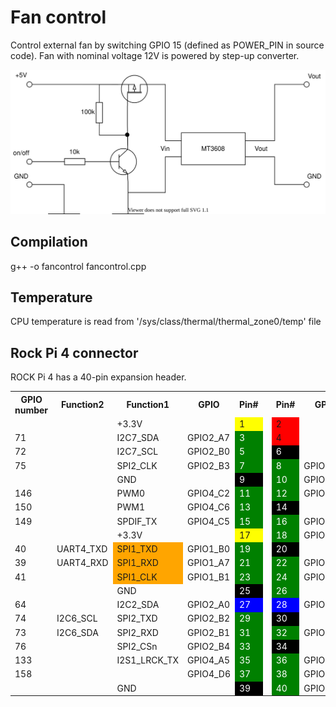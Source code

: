 # Fan control
Control external fan by switching GPIO 15 (defined as POWER_PIN in source code). 
Fan with nominal voltage 12V is powered by step-up converter.

![Alt text](./switch_step_up.svg)

## Compilation
g++ -o fancontrol fancontrol.cpp

## Temperature
CPU temperature is read from '/sys/class/thermal/thermal_zone0/temp' file

## Rock Pi 4 connector
ROCK Pi 4 has a 40-pin expansion header.

<table>
<tr>
<th> GPIO number </th>
<th> Function2 </th>
<th> Function1 </th>
<th>  GPIO </th>
<th>  Pin# </th>
<th> </th>
<th> Pin# </th>
<th> GPIO </th>
<th> Function1 </th>
<th> Function2 </th>
<th> GPIO number
</th></tr>
<tr>
<td> </td>
<td> </td>
<td> +3.3V </td>
<td>  </td>
<td style="background:yellow"> 1 </td>
<td>  </td>
<td style="background:red"> 2 </td>
<td>  </td>
<td> +5.0V </td>
<td>  </td>
<td>
</td></tr>
<tr>
<td> 71 </td>
<td> </td>
<td> I2C7_SDA </td>
<td> GPIO2_A7 </td>
<td style="background:green; color:white"> 3 </td>
<td> </td>
<td style="background:red"> 4 </td>
<td> </td>
<td> +5.0V </td>
<td>   </td>
<td>
</td></tr>
<tr>
<td> 72 </td>
<td> </td>
<td> I2C7_SCL </td>
<td> GPIO2_B0 </td>
<td style="background:green; color:white"> 5 </td>
<td> </td>
<td style="background:black; color:white"> 6 </td>
<td>  </td>
<td> GND </td>
<td>   </td>
<td>
</td></tr>
<tr>
<td> 75 </td>
<td> </td>
<td> SPI2_CLK </td>
<td> GPIO2_B3 </td>
<td style="background:green; color:white"> 7 </td>
<td> </td>
<td style="background:green; color:white"> 8 </td>
<td> GPIO4_C4 </td>
<td style="background:orange">UART2_TXD </td>
<td>   </td>
<td> 148
</td></tr>
<tr>
<td> </td>
<td> </td>
<td>  GND </td>
<td>  </td>
<td style="background:black; color:white"> 9 </td>
<td> </td>
<td style="background:green; color:white">10 </td>
<td> GPIO4_C3 </td>
<td style="background:orange">UART2_RXD </td>
<td>   </td>
<td> 147
</td></tr>
<tr>
<td>146  </td>
<td> </td>
<td>  PWM0 </td>
<td> GPIO4_C2 </td>
<td style="background:green; color:white">11 </td>
<td> </td>
<td style="background:green; color:white">12 </td>
<td> GPIO4_A3 </td>
<td> I2S1_SCLK </td>
<td>   </td>
<td> 131
</td></tr>
<tr>
<td> 150 </td>
<td> </td>
<td> PWM1 </td>
<td> GPIO4_C6 </td>
<td style="background:green; color:white">13 </td>
<td>  </td>
<td style="background:black; color:white">14 </td>
<td> </td>
<td> GND </td>
<td>   </td>
<td>
</td></tr>
<tr>
<td> 149 </td>
<td> </td>
<td> SPDIF_TX </td>
<td>  GPIO4_C5 </td>
<td style="background:green; color:white">15 </td>
<td> </td>
<td style="background:green; color:white">16 </td>
<td> GPIO4_D2 </td>
<td> </td>
<td>   </td>
<td> 154
</td></tr>
<tr>
<td> </td>
<td> </td>
<td>  +3.3V </td>
<td> </td>
<td style="background:yellow">17 </td>
<td> </td>
<td style="background:green; color:white">18 </td>
<td> GPIO4_D4 </td>
<td> </td>
<td>   </td>
<td> 156
</td></tr>
<tr>
<td>40 </td>
<td> UART4_TXD </td>
<td style="background:orange">SPI1_TXD </td>
<td> GPIO1_B0 </td>
<td style="background:green; color:white">19 </td>
<td>  </td>
<td style="background:black; color:white">20 </td>
<td> </td>
<td> GND </td>
<td>   </td>
<td>
</td></tr>
<tr>
<td>39 </td>
<td> UART4_RXD </td>
<td style="background:orange">SPI1_RXD </td>
<td> GPIO1_A7  </td>
<td style="background:green; color:white">21  </td>
<td>   </td>
<td style="background:green; color:white">22  </td>
<td> GPIO4_D5  </td>
<td>   </td>
<td> </td>
<td> 157
</td></tr>
<tr>
<td>41 </td>
<td> </td>
<td style="background:orange">SPI1_CLK </td>
<td> GPIO1_B1 </td>
<td style="background:green; color:white">23 </td>
<td>  </td>
<td style="background:green; color:white">24 </td>
<td> GPIO1_B2  </td>
<td style="background:orange">SPI1_CSn  </td>
<td>  </td>
<td> 42
</td></tr>
<tr>
<td> </td>
<td> </td>
<td>  GND  </td>
<td>  </td>
<td style="background:black; color:white">25  </td>
<td>   </td>
<td style="background:green; color:white">26 </td>
<td>  </td>
<td> ADC_IN0 </td>
<td>   </td>
<td>
</td></tr>
<tr>
<td> 64 </td>
<td> </td>
<td>  I2C2_SDA  </td>
<td> GPIO2_A0 </td>
<td style="background:blue; color:white">27  </td>
<td>  </td>
<td style="background:blue; color:white">28 </td>
<td> GPIO2_A1 </td>
<td> I2C2_CLK </td>
<td>  </td>
<td> 65
</td></tr>
<tr>
<td> 74 </td>
<td> I2C6_SCL </td>
<td>  SPI2_TXD  </td>
<td> GPIO2_B2 </td>
<td style="background:green; color:white">29  </td>
<td>  </td>
<td style="background:black; color:white">30 </td>
<td>  </td>
<td> GND </td>
<td>   </td>
<td>
</td></tr>
<tr>
<td> 73 </td>
<td> I2C6_SDA </td>
<td>  SPI2_RXD  </td>
<td> GPIO2_B1 </td>
<td style="background:green; color:white">31  </td>
<td>  </td>
<td style="background:green; color:white">32 </td>
<td> GPIO3_C0 </td>
<td> SPDIF_TX </td>
<td> UART3_CTSn </td>
<td> 112
</td></tr>
<tr>
<td> 76 </td>
<td> </td>
<td>   SPI2_CSn </td>
<td> GPIO2_B4 </td>
<td style="background:green; color:white">33  </td>
<td>  </td>
<td style="background:black; color:white">34 </td>
<td>  </td>
<td> GND </td>
<td>   </td>
<td>
</td></tr>
<tr>
<td> 133 </td>
<td> </td>
<td>   I2S1_LRCK_TX </td>
<td> GPIO4_A5 </td>
<td style="background:green; color:white">35  </td>
<td>  </td>
<td style="background:green; color:white">36 </td>
<td> GPIO4_A4 </td>
<td> I2S1_LRCK_RX </td>
<td>   </td>
<td> 132
</td></tr>
<tr>
<td> 158 </td>
<td> </td>
<td>   </td>
<td> GPIO4_D6 </td>
<td style="background:green; color:white">37  </td>
<td>  </td>
<td style="background:green; color:white">38 </td>
<td> GPIO4_A6 </td>
<td> I2S1_SDI </td>
<td>   </td>
<td> 134
</td></tr>
<tr>
<td> </td>
<td> </td>
<td>   GND </td>
<td>  </td>
<td style="background:black; color:white">39  </td>
<td>  </td>
<td style="background:green; color:white">40  </td>
<td> GPIO4_A7 </td>
<td> I2S1_SDO </td>
<td>   </td>
<td> 135
</td></tr></table>


